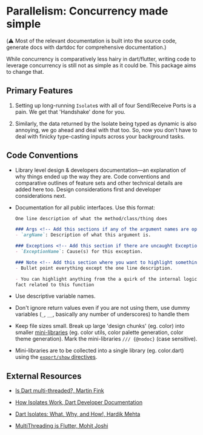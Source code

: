 # Parallelism: Concurrency made simple

(⚠️ Most of the relevant documentation is built into the source code, generate docs with dartdoc for
comprehensive documentation.)

While concurrency is comparatively less hairy in dart/flutter, writing code to leverage concurrency
is still not as simple as it could be. This package aims to change that.

## Primary Features

1. Setting up long-running `Isolate`s with all of four Send/Receive Ports is a pain. We get that
   'Handshake' done for you.

2. Similarly, the data returned by the Isolate being typed as dynamic is also annoying, we go ahead
   and deal with that too. So, now you don't have to deal with finicky type-casting inputs across
   your background tasks.

## Code Conventions

- Library level design & developers documentation—an explanation of why things ended up the way they
  are. Code conventions and comparative outlines of feature sets and other technical details are
  added here too. Design considerations first and developer considerations next.

- Documentation for all public interfaces. Use this format:

  ```markdown
  One line description of what the method/class/thing does

  ### Args <!-- Add this sections if any of the argument names are open to interpretation -->
  - `argName`: Description of what this argument is.

  ### Exceptions <!-- Add this section if there are uncaught Exceptions/Errors -->
  - `ExceptionName`: Cause(s) for this exception.

  ### Note <!-- Add this section where you want to highlight something specific -->
  - Bullet point everything except the one line description.

  - You can highlight anything from the a quirk of the internal logic of this function to a random
  fact related to this function
  ```

- Use descriptive variable names.

- Don't ignore return values even if you are not using them, use dummy variables (`_`, `__`,
  basically any number of underscores) to handle them

- Keep file sizes small. Break up large 'design chunks' (eg. color) into smaller
  [mini-libraries](https://dart.dev/guides/libraries/create-packages#organizing-a-package:~:text=Packages%20are%20easiest%20to%20maintain%2C%20extend%2C%20and%20test%20when%20you%20create%20small%2C%20individual%20libraries%2C%20referred%20to%20as%20mini%20libraries)
  (eg. color utils, color palette generation, color theme generation). Mark the mini-libraries
  `/// {@nodoc}` (case sensitive).

- Mini-libraries are to be collected into a single library (eg. color.dart) using the
  [`export/show` directives](https://dart.dev/guides/libraries/create-packages#organizing-a-package:~:text=export%20%27src/cascade.dart%27%20show%20Cascade%3B%0Aexport%20%27src/handler.dart%27%20show%20Handler%3B%0Aexport%20%27src/hijack_exception.dart%27%20show%20HijackException%3B%0Aexport%20%27src/middleware.dart%27%20show%20Middleware%2C%20createMiddleware%3B).

## External Resources

- [Is Dart multi-threaded?, Martin Fink](https://martin-robert-fink.medium.com/dart-is-indeed-multi-threaded-94e75f66aa1e)

- [How Isolates Work, Dart Developer Documentation](https://dart.dev/language/concurrency#how-isolates-work)

- [Dart Isolates: What, Why, and How!, Hardik Mehta](https://medium.com/mobilepeople/dart-isolates-what-why-and-how-d390717b64b4)

- [MultiThreading is Flutter, Mohit Joshi](https://medium.flutterdevs.com/multithreading-in-flutter-aa07e2ae2971)
